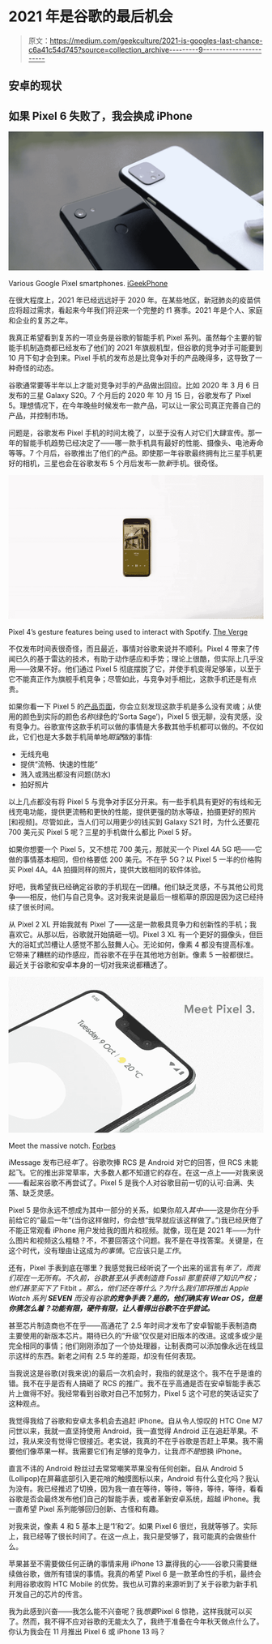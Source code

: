 # 2021 年是谷歌的最后机会

> 原文：<https://medium.com/geekculture/2021-is-googles-last-chance-c6a41c54d745?source=collection_archive---------9----------------------->

## 安卓的现状

## 如果 Pixel 6 失败了，我会换成 iPhone

![](img/2868eec3ca0f486dc45a9515c8506099.png)

Various Google Pixel smartphones. [iGeekPhone](https://www.igeekphone.com/google-pixel-6-specs-has-been-appeared-and-pixel-5a-releasing-soon/)

在很大程度上，2021 年已经远远好于 2020 年。在某些地区，新冠肺炎的疫苗供应将超过需求，看起来今年我们将迎来一个完整的 f1 赛季。2021 年是个人、家庭和企业的复苏之年。

我真正希望看到复苏的一项业务是谷歌的智能手机 Pixel 系列。虽然每个主要的智能手机制造商都已经发布了他们的 2021 年旗舰机型，但谷歌的竞争对手可能要到 10 月下旬才会到来。Pixel 手机的发布总是比竞争对手的产品晚得多，这导致了一种奇怪的动态。

谷歌通常要等半年以上才能对竞争对手的产品做出回应。比如 2020 年 3 月 6 日发布的三星 Galaxy S20。7 个月后的 2020 年 10 月 15 日，谷歌发布了 Pixel 5。理想情况下，在今年晚些时候发布一款产品，可以让一家公司真正完善自己的产品，并控制市场。

问题是，谷歌发布 Pixel 手机的时间太晚了，以至于没有人对它们大肆宣传。那一年的智能手机趋势已经决定了——哪一款手机具有最好的性能、摄像头、电池寿命等等。7 个月后，谷歌推出了他们的产品。即使那一年谷歌最终拥有比三星手机更好的相机，三星也会在谷歌发布 5 个月后发布一款*新*手机。很奇怪。

![](img/aaeaf1068be19db359ae016141769c06.png)

Pixel 4’s gesture features being used to interact with Spotify. [The Verge](https://www.theverge.com/2019/10/15/20907715/google-pixel-4-motion-sense-gesture-controls-radar-sensor-project-soli-demo-features)

不仅发布时间表很奇怪，而且最近，事情对谷歌来说并不顺利。Pixel 4 带来了传闻已久的基于雷达的技术，有助于动作感应和手势；理论上很酷，但实际上几乎没用——效果不好。他们通过 Pixel 5 彻底摆脱了它，并使手机变得足够笨，以至于它不能真正作为旗舰手机竞争；尽管如此，与竞争对手相比，这款手机还是有点贵。

如果你看一下 Pixel 5 的[产品页面](https://store.google.com/us/product/pixel_5?hl=en-US)，你会立刻发现这款手机是多么没有灵魂；从使用的颜色到实际的颜色*名称*(绿色的‘Sorta Sage’)，Pixel 5 很无聊，没有灵感，没有竞争力。谷歌宣传这款手机可以做的事情是大多数其他手机都可以做的。不仅如此，它们也是大多数手机简单地*期望*做的事情:

*   无线充电
*   提供“流畅、快速的性能”
*   溅入或溅出都没有问题(防水)
*   拍好照片

以上几点都没有将 Pixel 5 与竞争对手区分开来。有一些手机具有更好的有线和无线充电功能，提供更流畅和更快的性能，提供更强的防水等级，拍摄更好的照片[和视频]。尽管如此，当人们可以用更少的钱买到 Galaxy S21 时，为什么还要花 700 美元买 Pixel 5 呢？三星的手机做什么都比 Pixel 5 好。

如果你想要一个 Pixel 5，又不想花 700 美元，那就买一个 Pixel 4A 5G 吧——它做的事情基本相同，但价格要低 200 美元。不在乎 5G？以 Pixel 5 一半的价格购买 Pixel 4A。4A 拍摄同样的照片，提供大致相同的软件体验。

好吧，我希望我已经确定谷歌的手机现在一团糟。他们缺乏灵感，不与其他公司竞争——相反，他们与自己竞争。这对我来说是最后一根稻草的原因是因为这已经持续了很长时间。

从 Pixel 2 XL 开始我就有 Pixel 了——这是一款极具竞争力和创新性的手机；我喜欢它。从那以后，谷歌就开始搞砸一切。Pixel 3 XL 有一个更好的摄像头，但巨大的浴缸式凹槽让人感觉不那么鼓舞人心。无论如何，像素 4 都没有提高标准。它带来了糟糕的动作感应，而谷歌不在乎在其他地方创新。像素 5 一般都很烂。最近关于谷歌和安卓本身的一切对我来说都糟透了。

![](img/51784b7e8cf1e3200399b2e58e9138f3.png)

Meet the massive notch. [Forbes](https://www.forbes.com/sites/gordonkelly/2018/10/10/google-pixel-3-vs-pixel-3-xl-upgrade-whats-the-difference-release-date-price-cost/?sh=38ad34273cfb)

iMessage 发布已经*年*了。谷歌吹捧 RCS 是 Android 对它的回答，但 RCS 未能起飞。它的推出非常草率，大多数人都不知道它的存在。在这一点上——对我来说——看起来谷歌不再尝试了。Pixel 5 是我个人对谷歌目前一切的认可:自满、失落、缺乏灵感。

Pixel 5 是你永远不想成为其中一部分的关系，如果你*陷入其中*——这是你在分手前给它的“最后一年”(当你这样做时，你会想“我早就应该这样做了。”)我已经厌倦了不能正常观看 iPhone 用户发给我的图片和视频。就像，现在是 2021 年——为什么图片和视频这么粗糙？不，不要回答这个问题。我不是在寻找答案。关键是，在这个时代，没有理由让这成为*的事情*。它应该只是*工作*。

还有，Pixel 手表到底在哪里？我感觉我已经听说了一个出来的谣言有*年了，*而我们现在一无所有。不久前，谷歌甚至从手表制造商 Fossil 那里获得了知识产权；他们甚至*买下了* Fitbit *。那么，他们还在等什么？为什么我们即将推出 Apple Watch 系列 **SEVEN** 而没有谷歌**的竞争手表？是的，他们确实有 Wear OS，但是你猜怎么着？功能有限，硬件有限，让人看得出谷歌不在乎尝试。***

甚至芯片制造商也不在乎——高通花了 2.5 年时间才发布了安卓智能手表制造商主要使用的新版本芯片。期待已久的“升级”仅仅是对旧版本的改进。这或多或少是完全相同的事情；他们刚刚添加了一个协处理器，让制表商可以添加像永远在线显示这样的东西。新老之间有 2.5 年的差距，却没有任何表现。

当我说这是谷歌(对我来说)的最后一次机会时，我指的就是这个。我不在乎是谁的错。我不在乎是否有人搞砸了 RCS 的推广。我不在乎高通是否在安卓智能手表芯片上做得不好。我经常看到谷歌对自己不加努力，Pixel 5 这个可悲的笑话证实了这种观点。

我觉得我给了谷歌和安卓太多机会去追赶 iPhone。自从令人惊叹的 HTC One M7 问世以来，我就一直坚持使用 Android，我一直觉得 Android 正在追赶苹果。不过，我从来没有觉得它很接近。老实说，我真的不在乎谷歌是否赶上苹果。我不需要他们像苹果一样。我需要它们有足够的竞争力，让我*而不是*想换 iPhone。

直言不讳的 Android 粉丝过去常常嘲笑苹果没有任何创新。自从 Android 5 (Lollipop)在屏幕底部引入更花哨的触摸图标以来，Android 有什么变化吗？我认为没有。我已经推迟了切换，因为我一直在等待，等待，等待，等待，等待，看看谷歌是否会最终发布他们自己的智能手表，或者革新安卓系统，超越 iPhone。我一直希望 Pixel 系列能够回归创新、古怪和有趣。

对我来说，像素 4 和 5 基本上是‘1’和‘2’。如果 Pixel 6 很烂，我就等够了。实际上，我已经等了很长时间了。在这一点上，我只是受够了，我可能真的会做些什么。

苹果甚至不需要做任何正确的事情来用 iPhone 13 赢得我的心——谷歌只需要继续做谷歌，做所有错误的事情。我真的希望 Pixel 6 是一款革命性的手机，最终会利用谷歌收购 HTC Mobile 的优势。我也从可靠的来源听到了关于谷歌为新手机开发自己的芯片的传言。

我为此感到兴奋——我怎么能不兴奋呢？我*想要*Pixel 6 惊艳，这样我就可以买了。然而，我不得不应对谷歌的无能太久了，我终于准备在今年秋天做点什么了。你认为我会在 11 月推出 Pixel 6 或 iPhone 13 吗？